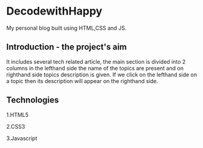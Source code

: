 
# DecodewithHappy

My personal blog built using HTML,CSS and JS. 


## Introduction - the project's aim

It includes several tech related article, the main section is divided into 2 columns in the lefthand side the name of the topics are present and on righthand side topics description is given. If we click on the lefthand side on a topic then its description will appear on the righthand side.
## Technologies

1.HTML5

2.CSS3

3.Javascript
